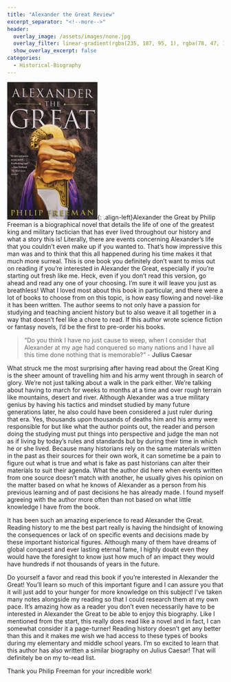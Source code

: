 ```yaml
---
title: "Alexander the Great Review"
excerpt_separator: "<!--more-->"
header:
  overlay_image: /assets/images/none.jpg
  overlay_filter: linear-gradient(rgba(235, 187, 95, 1), rgba(78, 47, 121, 1))
  show_overlay_excerpt: false
categories:
  - Historical-Biography
---
```

![alexander-the-great-cover](/assets/images/alexander-the-great.jpg){: .align-left}Alexander the Great by Philip Freeman is a biographical novel that details the life of one of the greatest king and military tactician that has ever lived throughout our history and what a story this is! Literally, there are events concerning Alexander’s life that you couldn’t even make up if you wanted to. That’s how impressive this man was and to think that this all happened during his time makes it that much more surreal. This is one book you definitely don’t want to miss out on reading if you’re interested in Alexander the Great, especially if you’re starting out fresh like me. Heck, even if you don’t read this version, go ahead and read any one of your choosing. I’m sure it will leave you just as breathless! What I loved most about this book in particular, and there were a lot of books to choose from on this topic, is how easy flowing and novel-like it has been written. The author seems to not only have a passion for studying and teaching ancient history but to also weave it all together in a way that doesn’t feel like a chore to read. If this author wrote science fiction or fantasy novels, I’d be the first to pre-order his books.

>“Do you think I have no just cause to weep, when I consider that Alexander at my age had conquered so many nations and I have all this time done nothing that is memorable?” - **Julius Caesar**

What struck me the most surprising after having read about the Great King is the sheer amount of travelling him and his army went through in search of glory. We’re not just talking about a walk in the park either. We’re talking about having to march for weeks to months at a time and over rough terrain like mountains, desert and river. Although Alexander was a true military genius by having his tactics and mindset studied by many future generations later, he also could have been considered a just ruler during that era. Yes, thousands upon thousands of deaths him and his army were responsible for but like what the author points out, the reader and person doing the studying must put things into perspective and judge the man not as if living by today’s rules and standards but by during their time in which he or she lived. Because many historians rely on the same materials written in the past as their sources for their own work, it can sometime be a pain to figure out what is true and what is fake as past historians can alter their materials to suit their agenda. What the author did here when events written from one source doesn’t match with another, he usually gives his opinion on the matter based on what he knows of Alexander as a person from his previous learning and of past decisions he has already made. I found myself agreeing with the author more often than not based on what little knowledge I have from the book.

It has been such an amazing experience to read Alexander the Great. Reading history to me the best part really is having the hindsight of knowing the consequences or lack of on specific events and decisions made by these important historical figures. Although many of them have dreams of global conquest and ever lasting eternal fame, I highly doubt even they would have the foresight to know just how much of an impact they would have hundreds if not thousands of years in the future.

Do yourself a favor and read this book if you’re interested in Alexander the Great! You’ll learn so much of this important figure and I can assure you that it will just add to your hunger for more knowledge on this subject! I’ve taken many notes alongside my reading so that I could  research them at my own pace. It’s amazing how as a reader you don’t even necessarily have to be interested in Alexander the Great to be able to enjoy this biography. Like I mentioned from the start, this really does read like a novel and in fact, I can somewhat consider it a page-turner! Reading history doesn’t get any better than this and it makes me wish we had access to these types of books during my elementary and middle school years. I’m so excited to learn that this author has also written a similar biography on Julius Caesar! That will definitely be on my to-read list.

Thank you Philip Freeman for your incredible work!